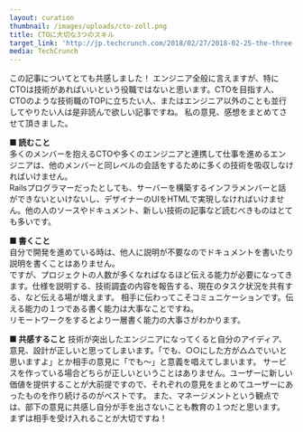 ```yaml
---
layout: curation
thumbnail: /images/uploads/cto-zoll.png
title: CTOに大切な3つのスキル
target_link: 'http://jp.techcrunch.com/2018/02/27/2018-02-25-the-three-key-cto-skills/'
media: TechCrunch
---
```

この記事についてとても共感しました！
エンジニア全般に言えますが、特にCTOは技術があればいいという役職ではないと思います。CTOを目指す人、CTOのような技術職のTOPに立ちたい人、またはエンジニア以外のことも並行してやりたい人は是非読んで欲しい記事ですね。
私の意見、感想をまとめてさせて頂きました。

**■ 読むこと**  
多くのメンバーを抱えるCTOや多くのエンジニアと連携して仕事を進めるエンジニアは、他のメンバーと同レベルの会話をするために多くの技術を吸収しなければいけません。  
Railsプログラマーだったとしても、サーバーを構築するインフラメンバーと話ができないといけないし、デザイナーのUIをHTMLで実現しなければいけません。他の人のソースやドキュメント、新しい技術の記事など読むべきものはとても多いです。


**■ 書くこと**  
自分で開発を進めている時は、他人に説明が不要なのでドキュメントを書いたり説明を書くことはありません。  
ですが、プロジェクトの人数が多くなればなるほど伝える能力が必要になってきます。仕様を説明する、技術調査の内容を報告する、現在のタスク状況を共有する、など伝える場が増えます。
相手に伝わってこそコミュニケーションです。伝える能力の１つである書く能力は大事なことですね。  
リモートワークをするとより一層書く能力の大事さがわかります。

**■ 共感すること**
技術が突出したエンジニアになってくると自分のアイディア、意見、設計が正しいと思ってしまいます。「でも、○○にした方が△△でいいと思いますよ」とか相手の意見に「でも〜」と意義を唱えてしまいます。
サービスを作っている場合どちらが正しいということはありません。ユーザーに新しい価値を提供することが大前提ですので、それぞれの意見をまとめてユーザーにあったものを作り続けるのがベストです。
また、マネージメントという観点では、部下の意見に共感し自分が手を出さないことも教育の１つだと思います。  
まずは相手を受け入れることが大切ですね！

